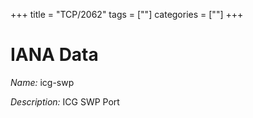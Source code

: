 +++
title = "TCP/2062"
tags = [""]
categories = [""]
+++

# IANA Data

_Name:_ icg-swp

_Description:_ ICG SWP Port

